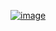 ﻿[![image](https://github.com/wow2658/CodingTest/assets/34699039/4a2487de-ea12-437f-875c-799a963ff3d6)](https://www.acmicpc.net/problem/1920)
